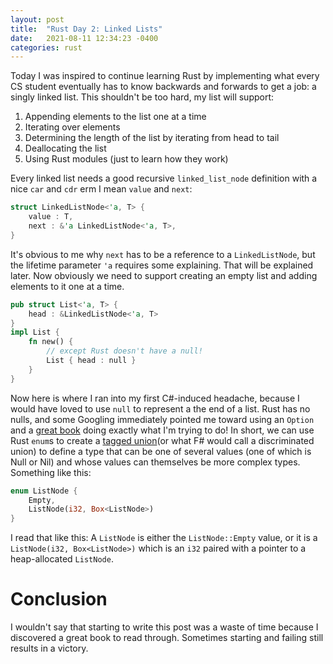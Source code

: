 ```yaml
---
layout: post
title:  "Rust Day 2: Linked Lists"
date:   2021-08-11 12:34:23 -0400
categories: rust
---
```


Today I was inspired to continue learning Rust by implementing what every CS student eventually has to know backwards and forwards to get a job: a singly linked list.
This shouldn't be too hard, my list will support:
1. Appending elements to the list one at a time
1. Iterating over elements
1. Determining the length of the list by iterating from head to tail
1. Deallocating the list
1. Using Rust modules (just to learn how they work)

Every linked list needs a good recursive `linked_list_node` definition with a nice `car` and `cdr` erm I mean `value` and `next`:
```rust
struct LinkedListNode<'a, T> {
    value : T,
    next : &'a LinkedListNode<'a, T>,
}
```
It's obvious to me why `next` has to be a reference to a `LinkedListNode`, but the lifetime parameter `'a` requires some explaining. That will be explained later.
Now obviously we need to support creating an empty list and adding elements to it one at a time.
```rust
pub struct List<'a, T> {
    head : &LinkedListNode<'a, T>
}
impl List {
    fn new() {
        // except Rust doesn't have a null!
        List { head : null }
    }
}
```

Now here is where I ran into my first C#-induced headache, because I would have loved to use `null` to represent a the end of a list.
Rust has no nulls, and some Googling immediately pointed me toward using an `Option` and a [great book](https://rust-unofficial.github.io/too-many-lists/first-layout.html) doing exactly what I'm trying to do!
In short, we can use Rust `enum`s to create a [tagged union](https://en.wikipedia.org/wiki/Tagged_union)(or what F# would call a discriminated union) to define a type that can be one of several values (one of which is Null or Nil) and whose values can themselves be more complex types.
Something like this:
```rust
enum ListNode {
    Empty,
    ListNode(i32, Box<ListNode>)
}
```
I read that like this: A `ListNode` is either the `ListNode::Empty` value, or it is a `ListNode(i32, Box<ListNode>)` which is an `i32` paired with a pointer to a heap-allocated `ListNode`.
# Conclusion
I wouldn't say that starting to write this post was a waste of time because I discovered a great book to read through.
Sometimes starting and failing still results in a victory.
